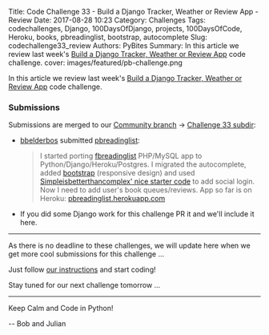 Title: Code Challenge 33 - Build a Django Tracker, Weather or Review App - Review
Date: 2017-08-28 10:23
Category: Challenges
Tags: codechallenges, Django, 100DaysOfDjango, projects, 100DaysOfCode, Heroku, books, pbreadinglist, bootstrap, autocomplete
Slug: codechallenge33_review
Authors: PyBites
Summary: In this article we review last week's [Build a Django Tracker, Weather or Review App](http://pybit.es/codechallenge33.html) code challenge. 
cover: images/featured/pb-challenge.png

In this article we review last week's [Build a Django Tracker, Weather or Review App](http://pybit.es/codechallenge33.html) code challenge. 

### Submissions

Submissions are merged to our [Community branch](https://github.com/pybites/challenges/tree/community) -> [Challenge 33 subdir](https://github.com/pybites/challenges/tree/community/33):

* [bbelderbos](https://github.com/bbelderbos) submitted [pbreadinglist](https://github.com/pybites/challenges/tree/community/33/bbelderbos):
	
	> I started porting [fbreadinglist](http://fbreadinglist.com/) PHP/MySQL app to Python/Django/Heroku/Postgres. I migrated the autocomplete, added [bootstrap](https://v4-alpha.getbootstrap.com/) (responsive design) and used [Simpleisbetterthancomplex' nice starter code](https://simpleisbetterthancomplex.com/tutorial/2016/10/24/how-to-add-social-login-to-django.html) to add social login. Now I need to add user's book queues/reviews. App so far is on Heroku: [pbreadinglist.herokuapp.com](https://pbreadinglist.herokuapp.com/)

* If you did some Django work for this challenge PR it and we'll include it here.

---

As there is no deadline to these challenges, we will update here when we get more cool submissions for this challenge ... 

Just follow [our instructions](https://github.com/pybites/challenges/blob/master/INSTALL.md) and start coding!

Stay tuned for our next challenge tomorrow ...

---

Keep Calm and Code in Python!

-- Bob and Julian

